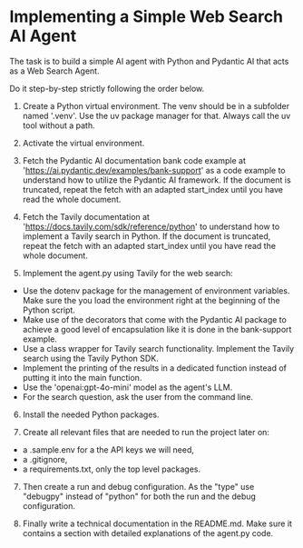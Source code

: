 # Implementing a Simple Web Search AI Agent

The task is to build a simple AI agent with Python and Pydantic AI that acts as a Web Search Agent.

Do it step-by-step strictly following the order below.

1. Create a Python virtual environment. The venv should be in a subfolder named '.venv'. Use the uv package manager for that. Always call the uv tool without a path. 

2. Activate the virtual environment. 

3. Fetch the Pydantic AI documentation bank code example at 'https://ai.pydantic.dev/examples/bank-support' as a code example to understand how to utilize the Pydantic AI framework. If the document is truncated, repeat the fetch with an adapted start_index until you have read the whole document.

4. Fetch the Tavily documentation at 'https://docs.tavily.com/sdk/reference/python' to understand how to implement a Tavily search in Python. If the document is truncated, repeat the fetch with an adapted start_index until you have read the whole document. 

5. Implement the agent.py using Tavily for the web search:

- Use the dotenv package for the management of environment variables. Make sure the you load the environment right at the beginning of the Python script. 
- Make use of the decorators that come with the Pydantic AI package to achieve a good level of encapsulation like it is done in the bank-support example.
- Use a class wrapper for Tavily search functionality. Implement the Tavily search using the Tavily Python SDK.
- Implement the printing of the results in a dedicated function instead of putting it into the main function.
- Use the 'openai:gpt-4o-mini' model as the agent's LLM.
- For the search question, ask the user from the command line.

6. Install the needed Python packages.

7. Create all relevant files that are needed to run the project later on:

- a .sample.env for a the API keys we will need,
- a .gitignore,
- a requirements.txt, only the top level packages.

7. Then create a run and debug configuration. As the "type" use "debugpy" instead of "python" for both the run and the debug configuration.

8. Finally write a technical documentation in the README.md. Make sure it contains a section with detailed explanations of the agent.py code.
